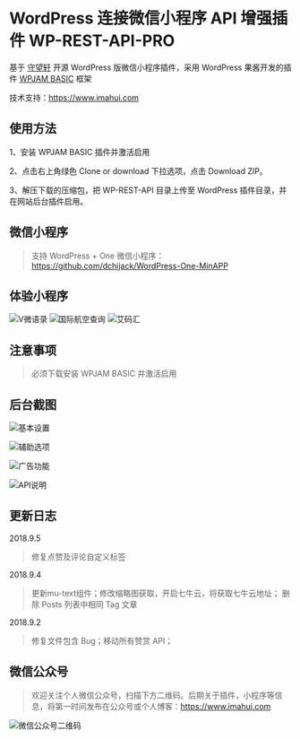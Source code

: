 # WordPress 连接微信小程序 API 增强插件 WP-REST-API-PRO

基于 [守望轩](https://github.com/iamxjb/wp-rest-api-for-app) 开源 WordPress 版微信小程序插件，采用 WordPress 果酱开发的插件 [WPJAM BASIC](https://wordpress.org/plugins/wpjam-basic/) 框架

技术支持：https://www.imahui.com

## 使用方法

1、安装 WPJAM BASIC 插件并激活启用

2、点击右上角绿色 Clone or download 下拉选项，点击 Download ZIP。

3、解压下载的压缩包，把 WP-REST-API 目录上传至 WordPress 插件目录，并在网站后台插件启用。

## 微信小程序

> 支持 WordPress + One 微信小程序：https://github.com/dchijack/WordPress-One-MinAPP

## 体验小程序

![V微语录](https://github.com/dchijack/WP-REST-API/raw/master/vyulu.jpg) ![国际航空查询](https://github.com/dchijack/WP-REST-API/raw/master/cazixun.jpg) ![艾码汇](https://github.com/dchijack/WP-REST-API/raw/master/imahui.jpg)

## 注意事项

> 必须下载安装 WPJAM BASIC 并激活启用

## 后台截图

![基本设置](https://github.com/dchijack/WPJAM-WP-REST-API/blob/master/wp-api-basic.png)

![辅助选项](https://github.com/dchijack/WPJAM-WP-REST-API/blob/master/wp-api-plugin.png)

![广告功能](https://github.com/dchijack/WPJAM-WP-REST-API/blob/master/wp-api-adsense.png)

![API说明](https://github.com/dchijack/WPJAM-WP-REST-API/blob/master/wp-api-about.png)

## 更新日志

2018.9.5

> 修复点赞及评论自定义标签

2018.9.4

> 更新mu-text组件；修改缩略图获取，开启七牛云，将获取七牛云地址； 删除 Posts 列表中相同 Tag 文章

2018.9.2

> 修复文件包含 Bug；移动所有赞赏 API；

## 微信公众号

> 欢迎关注个人微信公众号，扫描下方二维码。后期关于插件，小程序等信息，将第一时间发布在公众号或个人博客：https://www.imahui.com

![微信公众号二维码](https://github.com/dchijack/WP-REST-API/blob/master/qrcode.jpg)
